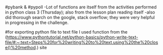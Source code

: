 #pybank & #pypoll
-Lot of functions are itself from the activities performed in python class 3 (Thursday); also from the lesson plan reading itself
-also did thorough search on the google, stack overflow; they were very helpful in progressing in the challenge.




#for exporting python file to text file 
   I used function from the (https://www.pythontutorial.net/python-basics/python-write-text-file/#:~:text=Steps%20for%20writing%20to%20text,using%20the%20close()%20method.) site 
